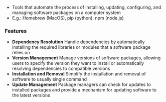 - Tools that automate the process of installing, updating, configuring, and managing software packages on a computer system
- E.g.: Homebrew (MacOS), pip (python), npm (node.js)

### Features
- **Dependency Resolution**
Handle dependencies by automatically installing the required libraries or modules that a software package relies on
- **Version Management**
Manage versions of software packages, allowing users to specify the version they want to install or automatically resolving dependencies to compatible versions
- **Installation and Removal**
Simplify the installation and removal of software to usually single command
- **Update Management**
Package managers can check for updates to installed packages and provide a mechanism for updating software to the latest versions
